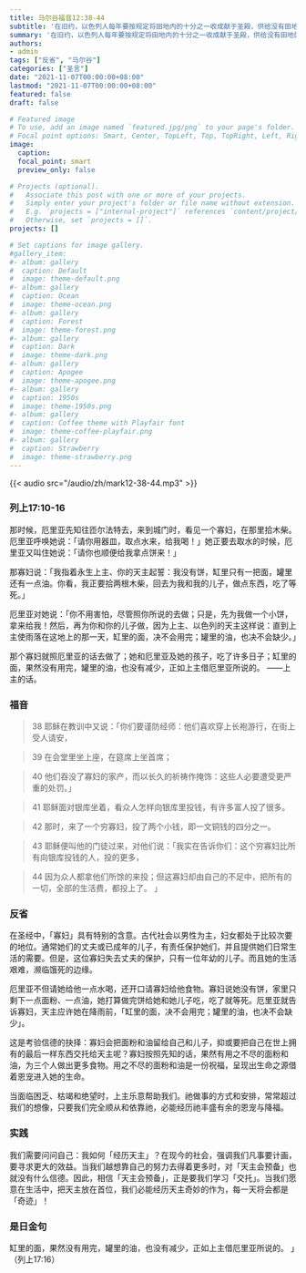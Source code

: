 ```yaml
---
title: 马尔谷福音12:38-44
subtitle: '在旧约，以色列人每年要按规定将田地内的十分之一收成献于圣殿，供给没有田地的肋未人，以及孤儿、寡妇等有需要的人享用，这是有名的什一奉献（参阅申14:29），此制度一直沿用到公元一世纪圣殿毁灭之前。然而，在耶稣的时代，贫穷者赖以为生的有限拥有常被夺去，整个制度可谓使贫者愈贫。耶稣透过这位穷寡妇的举动教导门徒们：什么是多，什么是少；什么是得，什么是失；什么是成，什么是败；什么是丰盛，什么是空洞；什么是真情，什么是假意；什么是真信仰，什么是假虔敬。我从中得到什么启发？我有穷寡妇的那份慷慨与信心吗？'
summary: '在旧约，以色列人每年要按规定将田地内的十分之一收成献于圣殿，供给没有田地的肋未人，以及孤儿、寡妇等有需要的人享用，这是有名的什一奉献（参阅申14:29），此制度一直沿用到公元一世纪圣殿毁灭之前。然而，在耶稣的时代，贫穷者赖以为生的有限拥有常被夺去，整个制度可谓使贫者愈贫。耶稣透过这位穷寡妇的举动教导门徒们：什么是多，什么是少；什么是得，什么是失；什么是成，什么是败；什么是丰盛，什么是空洞；什么是真情，什么是假意；什么是真信仰，什么是假虔敬。我从中得到什么启发？我有穷寡妇的那份慷慨与信心吗？'
authors:
- admin
tags: ["反省", "马尔谷"]
categories: ["圣言"]
date: "2021-11-07T00:00:00+08:00"
lastmod: "2021-11-07T00:00:00+08:00"
featured: false
draft: false

# Featured image
# To use, add an image named `featured.jpg/png` to your page's folder.
# Focal point options: Smart, Center, TopLeft, Top, TopRight, Left, Right, BottomLeft, Bottom, BottomRight
image:
  caption:
  focal_point: smart
  preview_only: false

# Projects (optional).
#   Associate this post with one or more of your projects.
#   Simply enter your project's folder or file name without extension.
#   E.g. `projects = ["internal-project"]` references `content/project/deep-learning/index.md`.
#   Otherwise, set `projects = []`.
projects: []

# Set captions for image gallery.
#gallery_item:
#- album: gallery
#  caption: Default
#  image: theme-default.png
#- album: gallery
#  caption: Ocean
#  image: theme-ocean.png
#- album: gallery
#  caption: Forest
#  image: theme-forest.png
#- album: gallery
#  caption: Dark
#  image: theme-dark.png
#- album: gallery
#  caption: Apogee
#  image: theme-apogee.png
#- album: gallery
#  caption: 1950s
#  image: theme-1950s.png
#- album: gallery
#  caption: Coffee theme with Playfair font
#  image: theme-coffee-playfair.png
#- album: gallery
#  caption: Strawberry
#  image: theme-strawberry.png
---
```


{{< audio src="/audio/zh/mark12-38-44.mp3" >}}

### 列上17:10-16
那时候，厄里亚先知往匝尔法特去，来到城门时，看见一个寡妇，在那里拾木柴。厄里亚呼唤她说：「请你用器皿，取点水来，给我喝！」她正要去取水的时候，厄里亚又叫住她说：「请你也顺便给我拿点饼来！」

那寡妇说：「我指着永生上主、你的天主起誓：我没有饼，缸里只有一把面，罐里还有一点油。你看，我正要拾两根木柴，回去为我和我的儿子，做点东西，吃了等死。」

厄里亚对她说：「你不用害怕，尽管照你所说的去做；只是，先为我做一个小饼，拿来给我！然后，再为你和你的儿子做，因为上主、以色列的天主这样说：直到上主使雨落在这地上的那一天，缸里的面，决不会用完；罐里的油，也决不会缺少。」

那个寡妇就照厄里亚的话去做了；她和厄里亚及她的孩子，吃了许多日子；缸里的面，果然没有用完，罐里的油，也没有减少，正如上主借厄里亚所说的。 ——上主的话。

### 福音
> 38 耶稣在教训中又说：「你们要谨防经师：他们喜欢穿上长袍游行，在街上受人请安，

> 39 在会堂里坐上座，在筵席上坐首席；

> 40 他们吞没了寡妇的家产，而以长久的祈祷作掩饰：这些人必要遭受更严重的处罚。」

> 41 耶稣面对银库坐着，看众人怎样向银库里投钱，有许多富人投了很多。

> 42 那时，来了一个穷寡妇，投了两个小钱，即一文铜钱的四分之一。

> 43 耶稣便叫他的门徒过来，对他们说：「我实在告诉你们：这个穷寡妇比所有向银库投钱的人，投的更多，

> 44 因为众人都拿他们所馀的来投；但这寡妇却由自己的不足中，把所有的一切，全部的生活费，都投上了。 」

### 反省
在圣经中，「寡妇」具有特别的含意。古代社会以男性为主，妇女都处于比较次要的地位。通常她们的丈夫或已成年的儿子，有责任保护她们，并且提供她们日常生活的需要。但是，这位寡妇失去丈夫的保护，只有一位年幼的儿子。而且她的生活艰难，濒临饿死的边缘。

厄里亚不但请她给他一点水喝，还开口请寡妇给他食物。寡妇说她没有饼，家里只剩下一点面粉、一点油，她打算做完饼给她和她儿子吃，吃了就等死。厄里亚就告诉寡妇，天主应许她在降雨前，「缸里的面，决不会用完；罐里的油，也决不会缺少」。

这是考验信德的抉择：寡妇会把面粉和油留给自己和儿子，抑或要把自己在世上拥有的最后一样东西交托给天主呢？寡妇按照先知的话，果然有用之不尽的面粉和油，为三个人做出更多食物。用之不尽的面粉和油是一份祝福，呈现出生命之源借着恩宠进入她的生命。

当面临困乏、枯竭和绝望时，上主乐意帮助我们。祂做事的方式和安排，常常超过我们的想像，只要我们完全顺从和依靠祂，必能经历祂丰盛有余的恩宠与降福。

### 实践
我们需要问问自己：我如何「经历天主」？在现今的社会，强调我们凡事要计画，要寻求更大的效益。当我们越想靠自己的努力去得着更多时，对「天主会预备」也就没有什么信德。因此，相信「天主会预备」，正是要我们学习「交托」。当我们愿意在生活中，把天主放在首位，我们必能经历天主奇妙的作为，每一天将会都是「奇迹」！

### 是日金句
缸里的面，果然没有用完，罐里的油，也没有减少，正如上主借厄里亚所说的。 」（列上17:16）
